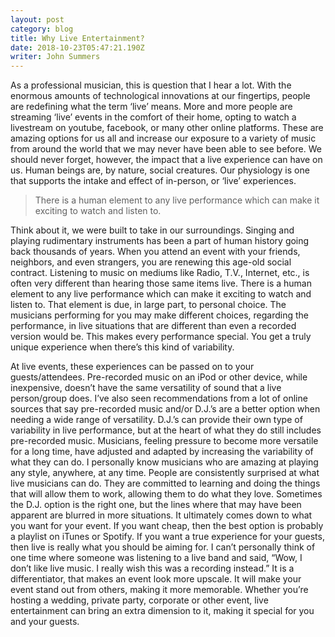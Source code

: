 ```yaml
---
layout: post
category: blog
title: Why Live Entertainment?
date: 2018-10-23T05:47:21.190Z
writer: John Summers
---
```

As a professional musician, this is question that I hear a lot.  With the enormous amounts of technological innovations at our fingertips, people are redefining what the term ‘live’ means.  More and more people are streaming ‘live’ events in the comfort of their home, opting to watch a livestream on youtube, facebook, or many other online platforms.  These are amazing options for us all and increase our exposure to a variety of music from around the world that we may never have been able to see before.  We should never forget, however, the impact that a live experience can have on us.  Human beings are, by nature, social creatures.  Our physiology is one that supports the intake and effect of in-person, or ‘live’ experiences.

> There is a human element to any live performance which can make it exciting to watch and listen to.

Think about it, we were built to take in our surroundings.  Singing and playing rudimentary instruments has been a part of human history going back thousands of years.  When you attend an event with your friends, neighbors, and even strangers, you are renewing this age-old social contract.  Listening to music on mediums like Radio, T.V., Internet, etc., is often very different than hearing those same items live.  There is a human element to any live performance which can make it exciting to watch and listen to.  That element is due, in large part, to personal choice.  The musicians performing for you may make different choices, regarding the performance, in live situations that are different than even a recorded version would be.  This makes every performance special.  You get a truly unique experience when there’s this kind of variability.

	
At live events, these experiences can be passed on to your guests/attendees.  Pre-recorded music on an iPod or other device, while inexpensive, doesn’t have the same versatility of sound that a live person/group does.  I’ve also seen recommendations from a lot of online sources that say pre-recorded music and/or D.J.’s are a better option when needing a wide range of versatility.  D.J.’s can provide their own type of variability in live performance, but at the heart of what they do still includes pre-recorded music.  Musicians, feeling pressure to become more versatile for a long time, have adjusted and adapted by increasing the variability of what they can do.  I personally know musicians who are amazing at playing any style, anywhere, at any time.  People are consistently surprised at what live musicians can do.  They are committed to learning and doing the things that will allow them to work, allowing them to do what they love.  Sometimes the D.J. option is the right one, but the lines where that may have been apparent are blurred in more situations.  It ultimately comes down to what you want for your event.  If you want cheap, then the best option is probably a playlist on iTunes or Spotify.  If you want a true experience for your guests, then live is really what you should be aiming for.  I can’t personally think of one time where someone was listening to a live band and said, “Wow, I don’t like live music.  I really wish this was a recording instead.” It is a differentiator, that makes an event look more upscale.  It will make your event stand out from others, making it more memorable.  Whether you’re hosting a wedding, private party, corporate or other event, live entertainment can bring an extra dimension to it, making it special for you and your guests.
